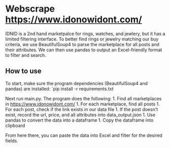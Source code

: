 # Webscrape https://www.idonowidont.com/
IDNID is a 2nd hand marketpalce for rings, watches, and jewlery, but it has a limited filtering interface.
To better find rings or jewelry matching our buy criteria, we use BeautifulSoup4 to parse the marketplace for all posts and their attributes. We can then use pandas to output an Excel-friendly format to filter and search.

## How to use
To start, make sure the program dependencies (BeautifulSoup4 and pandas) are installed:
`pip install -r requirements.txt

Next run main.py. The program does the following:
    1. Find all marketplaces in https://www.idonowidont.com/
    1. For each marketplace, find all posts
    1. For each post, check if the link exists in our data file
    1. If the post doesn't exist, record the url, price, and all attributes into data_output.json
    1. Use pandas to convert the data into a dataframe
    1. Copy the dataframe into clipboard

From here there, you can paste the data into Excel and filter for the desired fields.